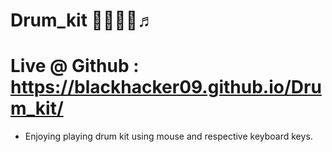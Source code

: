 # Drum_kit 🎸🤘🎼🎵♬

# Live @ Github : https://blackhacker09.github.io/Drum_kit/
 
 * Enjoying playing drum kit using mouse and respective keyboard keys.
